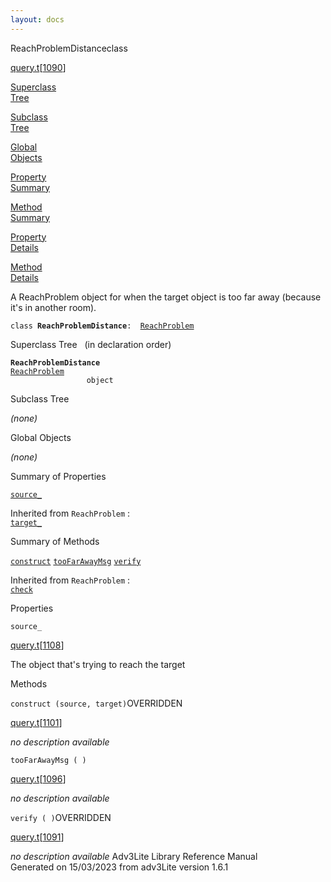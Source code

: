 ```yaml
---
layout: docs
---
```

<span class="title">ReachProblemDistance</span><span class="type">class</span>

[query.t](../file/query.t.html)\[[1090](../source/query.t.html#1090)\]

[Superclass  
Tree](#_SuperClassTree_)

[Subclass  
Tree](#_SubClassTree_)

[Global  
Objects](#_ObjectSummary_)

[Property  
Summary](#_PropSummary_)

[Method  
Summary](#_MethodSummary_)

[Property  
Details](#_Properties_)

[Method  
Details](#_Methods_)



A ReachProblem object for when the target object is too far away
(because it's in another room).

`class `**`ReachProblemDistance`**` :   `[`ReachProblem`](../object/ReachProblem.html)



<span id="_SuperClassTree_"></span>



<span class="hdln">Superclass Tree</span>   (in declaration order)



**`ReachProblemDistance`**  
[`ReachProblem`](../object/ReachProblem.html)  
`                 object`  
<span id="_SubClassTree_"></span>



<span class="hdln">Subclass Tree</span>  



*(none)* <span id="_ObjectSummary_"></span>



<span class="hdln">Global Objects</span>  



*(none)* <span id="_PropSummary_"></span>



<span class="hdln">Summary of Properties</span>  



[`source_`](#source_)

Inherited from `ReachProblem` :  
[`target_`](../object/ReachProblem.html#target_)

<span id="_MethodSummary_"></span>



<span class="hdln">Summary of Methods</span>  



[`construct`](#construct) [`tooFarAwayMsg`](#tooFarAwayMsg) [`verify`](#verify)

Inherited from `ReachProblem` :  
[`check`](../object/ReachProblem.html#check)

<span id="_Properties_"></span>



<span class="hdln">Properties</span>  



<span id="source_"></span>

`source_`

[query.t](../file/query.t.html)\[[1108](../source/query.t.html#1108)\]



The object that's trying to reach the target



<span id="_Methods_"></span>



<span class="hdln">Methods</span>  



<span id="construct"></span>

`construct (source, target)`<span class="rem">OVERRIDDEN</span>

[query.t](../file/query.t.html)\[[1101](../source/query.t.html#1101)\]



*no description available*



<span id="tooFarAwayMsg"></span>

`tooFarAwayMsg ( )`

[query.t](../file/query.t.html)\[[1096](../source/query.t.html#1096)\]



*no description available*



<span id="verify"></span>

`verify ( )`<span class="rem">OVERRIDDEN</span>

[query.t](../file/query.t.html)\[[1091](../source/query.t.html#1091)\]



*no description available*
Adv3Lite Library Reference Manual  
Generated on 15/03/2023 from adv3Lite version 1.6.1


